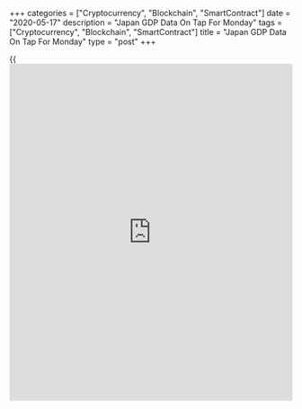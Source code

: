 +++
categories = ["Cryptocurrency", "Blockchain", "SmartContract"]
date = "2020-05-17"
description = "Japan GDP Data On Tap For Monday"
tags = ["Cryptocurrency", "Blockchain", "SmartContract"]
title = "Japan GDP Data On Tap For Monday"
type = "post"
+++

{{<iframe id="large-banner" src="https://www.bounty.group/#slide=3.0" width="100%" height="600" scrolling="no" style="border: 0px solid rgb(216, 221, 230); border-radius: 3px;">}}

Japan is on Monday scheduled to release preliminary Q1 figures for gross
domestic product, highlighting a busy day for Asia-Pacific economic
activity. GDP is expected to sink 1.2 percent on quarter and 4.6 percent
on year after sliding 1.8 percent on quarter and 7.1 percent in the
three months prior.

Japan also will see March numbers for its tertiary industry index; in
February, the index dipped 0.5 percent on month.

Thailand also is set to release Q1 GDP data, with forecasts suggesting a
drop of 4.5 percent on quarter and 4.0 percent on year. That follows the
0.2 percent quarterly increase and the 1.6 percent yearly gain in the
previous three months.

Indonesia will see Q1 data for its [business][1] confidence index; in
the previous three months, the index score was 104.82.

Singapore will see April figures for trade; in March, non-oil exports
were up 12.8 percent on month and 17.6 percent on year, with a trade
surplus of SGD31.8 billion.

New Zealand will see March numbers for the Performance of Service Index
from BusinessNZ; in February, the index score was 52.0.

China will release April figures for house prices; in March, prices were
up 5.3 percent on year.

For comments and feedback [contact](https://www.playgroundfx.com/contact/): editorial@rtt[news](https://www.letsplayfx.com/blog/forex-news-website/).com

[Economic News][2]

 **What parts of the world are seeing the best (and worst) economic
performances lately? Click[here][3] to check out our [Econ Scorecard][3]
and find out! See up-to-the-moment [ranking](https://www.playgroundfx.com/blog/crypto-exchange-ranking/)s for the best and worst
performers in [GDP][4], [unemployment rate][5], [inflation][6] and much
more.**

   1. www.rtt[news](https://www.letsplayfx.com/blog/forex-news-website/).com/Content/Business.aspx
   2. www.rtt[news](https://www.letsplayfx.com/blog/forex-news-website/).com/Content/EconomicNews.aspx
   3. www.rtt[news](https://www.letsplayfx.com/blog/forex-news-website/).com/economic-scorecard/world-rank/industrial-production/highest-performance.aspx
   4. www.rtt[news](https://www.letsplayfx.com/blog/forex-news-website/).com/economic-scorecard/world-rank/GDP/highest-performance.aspx
   5. www.rtt[news](https://www.letsplayfx.com/blog/forex-news-website/).com/economic-scorecard/world-rank/unemployment-rate/lowest-performance.aspx
   6. www.rtt[news](https://www.letsplayfx.com/blog/forex-news-website/).com/economic-scorecard/world-rank/CPI/highest-performance.aspx